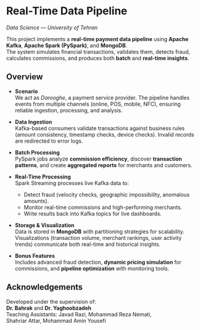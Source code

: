 ﻿
# Real-Time Data Pipeline

_Data Science — University of Tehran_

This project implements a **real-time payment data pipeline** using **Apache Kafka**, **Apache Spark (PySpark)**, and **MongoDB**.  
The system simulates financial transactions, validates them, detects fraud, calculates commissions, and produces both **batch** and **real-time insights**.

## Overview

- **Scenario**  
  We act as *Darooghe*, a payment service provider. The pipeline handles events from multiple channels (online, POS, mobile, NFC), ensuring reliable ingestion, processing, and analysis.

- **Data Ingestion**  
  Kafka-based consumers validate transactions against business rules (amount consistency, timestamp checks, device checks). Invalid records are redirected to error logs.

- **Batch Processing**  
  PySpark jobs analyze **commission efficiency**, discover **transaction patterns**, and create **aggregated reports** for merchants and customers.

- **Real-Time Processing**  
  Spark Streaming processes live Kafka data to:  
  - Detect fraud (velocity checks, geographic impossibility, anomalous amounts).  
  - Monitor real-time commissions and high-performing merchants.  
  - Write results back into Kafka topics for live dashboards.

- **Storage & Visualization**  
  Data is stored in **MongoDB** with partitioning strategies for scalability.  
  Visualizations (transaction volume, merchant rankings, user activity trends) communicate both real-time and historical insights.

- **Bonus Features**  
  Includes advanced fraud detection, **dynamic pricing simulation** for commissions, and **pipeline optimization** with monitoring tools.

## Acknowledgements

Developed under the supervision of:  
**Dr. Bahrak** and **Dr. Yaghoobzadeh**  
Teaching Assistants: Javad Razi, Mohammad Reza Nemati,  
Shahriar Attar, Mohammad Amin Yousefi

